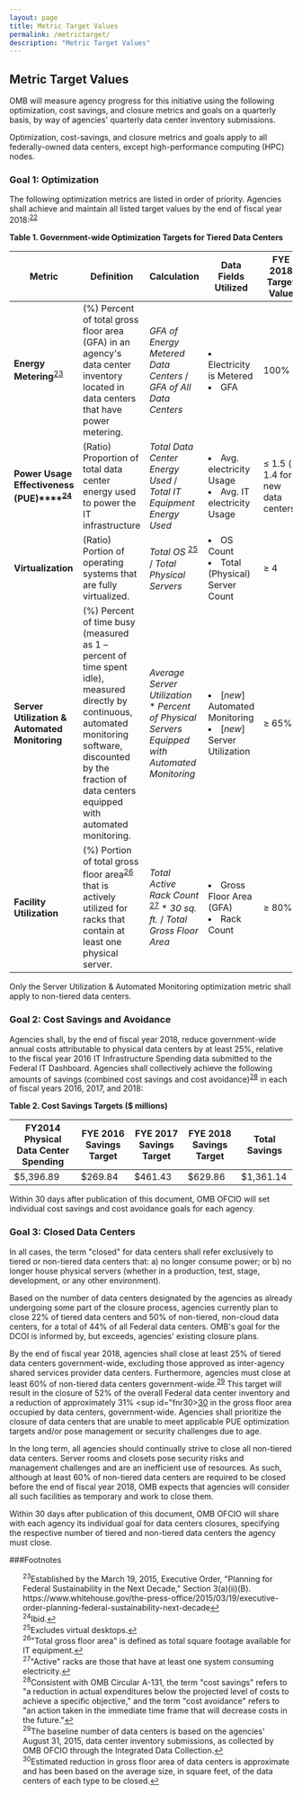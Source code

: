 ```yaml
---
layout: page
title: Metric Target Values
permalink: /metrictarget/
description: "Metric Target Values"
---
```

## Metric Target Values

OMB will measure agency progress for this initiative using the following optimization, cost savings, and closure metrics and goals on a quarterly basis, by way of agencies' quarterly data center inventory submissions.

Optimization, cost-savings, and closure metrics and goals apply to all federally-owned data centers, except high-performance computing (HPC) nodes.

### Goal 1: Optimization

The following optimization metrics are listed in order of priority. Agencies shall achieve and maintain all listed target values by the end of fiscal year 2018:<sup id="fnr22"><a href="#fn22">22</a></sup>

**Table 1. Government-wide Optimization Targets for Tiered Data Centers**

**Metric**| **Definition** | **Calculation** | **Data Fields Utilized**|**FYE 2018 Target Value**
--- | --- | --- | --- | ---- 
**Energy Metering**<sup id="fnr23"><a href="#fn23">23</a></sup> | (%) Percent of total gross floor area (GFA) in an agency's data center inventory located in data centers that have power metering. | _GFA of Energy Metered Data Centers_ / _GFA of All Data Centers_ | <li>Electricity is Metered <li> GFA | 100%
**Power Usage Effectiveness (PUE)****<sup id="fnr24"><a href="#fn24">24</a></sup>** | (Ratio) Proportion of total data center energy used to power the IT infrastructure | _Total Data Center Energy Used_ / _Total IT Equipment Energy Used_ | <li> Avg. electricity Usage <li> Avg. IT electricity Usage | ≤ 1.5 (≤ 1.4 for new data centers)
**Virtualization** | (Ratio) Portion of operating systems that are fully virtualized. | _Total OS_ <sup id="fnr25"><a href="#fn25">25</a></sup> / _Total Physical Servers_ | <li> OS Count <li> Total (Physical) Server Count | ≥ 4
**Server Utilization & Automated Monitoring** | (%) Percent of time busy (measured as 1 – percent of time spent idle), measured directly by continuous, automated monitoring software, discounted by the fraction of data centers equipped with automated monitoring. | _Average Server Utilization_ * _Percent of_ _Physical Servers Equipped with Automated_ _Monitoring_ | <li> [_new_] Automated Monitoring <li> [_new_] Server Utilization | ≥ 65% 
**Facility Utilization** | (%) Portion of total gross floor area<sup id="fnr26"><a href="#fn26">26</a></sup> that is actively utilized for racks that contain at least one physical server. | _Total Active Rack Count_ <sup id="fnr27"><a href="#fn27">27</a></sup> * _30 sq. ft._ / _Total Gross Floor Area_ | <li> Gross Floor Area (GFA) <li>Rack Count | ≥ 80%

Only the Server Utilization & Automated Monitoring optimization metric shall apply to non-tiered data centers.

### Goal 2: Cost Savings and Avoidance

Agencies shall, by the end of fiscal year 2018, reduce government-wide annual costs attributable to physical data centers by at least 25%, relative to the fiscal year 2016 IT Infrastructure Spending data submitted to the Federal IT Dashboard. Agencies shall collectively achieve the following amounts of savings (combined cost savings and cost avoidance)<sup id="fnr28"><a href="#fn28">28</a></sup> in each of fiscal years 2016, 2017, and 2018:

**Table 2. Cost Savings Targets ($ millions)**

**FY2014 Physical Data Center Spending** | **FYE 2016 Savings Target** | **FYE 2017 Savings Target** | **FYE 2018 Savings Target** | **Total Savings**
---|---|---|---|---
$5,396.89| $269.84 | $461.43 | $629.86| $1,361.14

Within 30 days after publication of this document, OMB OFCIO will set individual cost savings and cost avoidance goals for each agency.

### Goal 3: Closed Data Centers

In all cases, the term "closed" for data centers shall refer exclusively to tiered or non-tiered data centers that: a) no longer consume power; or b) no longer house physical servers (whether in a production, test, stage, development, or any other environment).

Based on the number of data centers designated by the agencies as already undergoing some part of the closure process, agencies currently plan to close 22% of tiered data centers and 50% of non-tiered, non-cloud data centers, for a total of 44% of all Federal data centers. OMB's goal for the DCOI is informed by, but exceeds, agencies' existing closure plans.

By the end of fiscal year 2018, agencies shall close at least 25% of tiered data centers government-wide, excluding those approved as inter-agency shared services provider data centers. Furthermore, agencies must close at least 60% of non-tiered data centers government-wide.<sup id="fnr29"><a href="#fn29">29</a></sup> This target will result in the closure of 52% of the overall Federal data center inventory and a reduction of approximately 31% <sup id="fnr30><a href="#fn30">30</a></sup> in the gross floor area occupied by data centers, government-wide. Agencies shall prioritize the closure of data centers that are unable to meet applicable PUE optimization targets and/or pose management or security challenges due to age.

In the long term, all agencies should continually strive to close all non-tiered data centers. Server rooms and closets pose security risks and management challenges and are an inefficient use of resources. As such, although at least 60% of non-tiered data centers are required to be closed before the end of fiscal year 2018, OMB expects that agencies will consider all such facilities as temporary and work to close them.

Within 30 days after publication of this document, OMB OFCIO will share with each agency its individual goal for data centers closures, specifying the respective number of tiered and non-tiered data centers the agency must close.

###Footnotes

<ul style="list-style-type:none">
<li id="fn23"><sup>23</sup>Established by the March 19, 2015, Executive Order, "Planning for Federal Sustainability in the Next Decade," Section 3(a)(ii)(B). https://www.whitehouse.gov/the-press-office/2015/03/19/executive-order-planning-federal-sustainability-next-decade<a href="#fnr23">&#8617;</a></li>

<li id="fn24"><sup>24</sup>Ibid.<a href="#fnr24">&#8617;</a></li>

<li id="fn25"><sup>25</sup>Excludes virtual desktops.<a href="#fnr25">&#8617;</a></li>

<li id="fn26"><sup>26</sup>"Total gross floor area" is defined as total square footage available for IT equipment.<a href="#fnr26">&#8617;</a></li>

<li id="fn27"><sup>27</sup>"Active" racks are those that have at least one system consuming electricity.<a href="#fnr27">&#8617;</a></li>

<li id="fn28"><sup>28</sup>Consistent with OMB Circular A-131, the term "cost savings" refers to "a reduction in actual expenditures below the projected level of costs to achieve a specific objective," and the term "cost avoidance" refers to "an action taken in the immediate time frame that will decrease costs in the future."<a href="#fnr28">&#8617;</a></li>

<li id="fn29"><sup>29</sup>The baseline number of data centers is based on the agencies' August 31, 2015, data center inventory submissions, as collected by OMB OFCIO through the Integrated Data Collection.<a href="#fnr29">&#8617;</a></li>

<li id="fn30"><sup>30</sup>Estimated reduction in gross floor area of data centers is approximate and has been based on the average size, in square feet, of the data centers of each type to be closed.<a href="#fnr30">&#8617;</a></li>

</ul>
